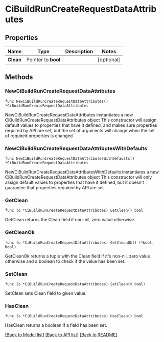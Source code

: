 # CiBuildRunCreateRequestDataAttributes

## Properties

Name | Type | Description | Notes
------------ | ------------- | ------------- | -------------
**Clean** | Pointer to **bool** |  | [optional] 

## Methods

### NewCiBuildRunCreateRequestDataAttributes

`func NewCiBuildRunCreateRequestDataAttributes() *CiBuildRunCreateRequestDataAttributes`

NewCiBuildRunCreateRequestDataAttributes instantiates a new CiBuildRunCreateRequestDataAttributes object
This constructor will assign default values to properties that have it defined,
and makes sure properties required by API are set, but the set of arguments
will change when the set of required properties is changed

### NewCiBuildRunCreateRequestDataAttributesWithDefaults

`func NewCiBuildRunCreateRequestDataAttributesWithDefaults() *CiBuildRunCreateRequestDataAttributes`

NewCiBuildRunCreateRequestDataAttributesWithDefaults instantiates a new CiBuildRunCreateRequestDataAttributes object
This constructor will only assign default values to properties that have it defined,
but it doesn't guarantee that properties required by API are set

### GetClean

`func (o *CiBuildRunCreateRequestDataAttributes) GetClean() bool`

GetClean returns the Clean field if non-nil, zero value otherwise.

### GetCleanOk

`func (o *CiBuildRunCreateRequestDataAttributes) GetCleanOk() (*bool, bool)`

GetCleanOk returns a tuple with the Clean field if it's non-nil, zero value otherwise
and a boolean to check if the value has been set.

### SetClean

`func (o *CiBuildRunCreateRequestDataAttributes) SetClean(v bool)`

SetClean sets Clean field to given value.

### HasClean

`func (o *CiBuildRunCreateRequestDataAttributes) HasClean() bool`

HasClean returns a boolean if a field has been set.


[[Back to Model list]](../README.md#documentation-for-models) [[Back to API list]](../README.md#documentation-for-api-endpoints) [[Back to README]](../README.md)


